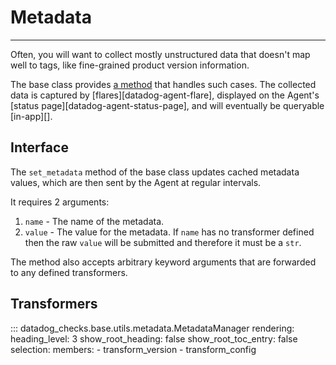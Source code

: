 # Metadata

-----

Often, you will want to collect mostly unstructured data that doesn't map well to tags, like fine-grained
product version information.

The base class provides [a method](api.md#datadog_checks.base.checks.base.AgentCheck.set_metadata) that
handles such cases. The collected data is captured by [flares][datadog-agent-flare], displayed on the
Agent's [status page][datadog-agent-status-page], and will eventually be queryable [in-app][].

## Interface

The `set_metadata` method of the base class updates cached metadata values, which are then
sent by the Agent at regular intervals.

It requires 2 arguments:

1. `name` - The name of the metadata.
2. `value` - The value for the metadata. If `name` has no transformer defined then the raw `value` will be
   submitted and therefore it must be a `str`.

The method also accepts arbitrary keyword arguments that are forwarded to any defined transformers.

## Transformers

::: datadog_checks.base.utils.metadata.MetadataManager
    rendering:
      heading_level: 3
      show_root_heading: false
      show_root_toc_entry: false
    selection:
      members:
        - transform_version
        - transform_config
